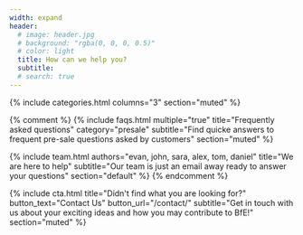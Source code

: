 ```yaml
---
width: expand
header:
  # image: header.jpg
  # background: "rgba(0, 0, 0, 0.5)"
  # color: light
  title: How can we help you?
  subtitle:
  # search: true
---
```


{% include categories.html 
  columns="3" 
  section="muted" 
%}

{% comment %} 
{% include faqs.html 
  multiple="true" 
  title="Frequently asked questions" 
  category="presale" 
  subtitle="Find quicke answers to frequent pre-sale questions asked by customers" 
  section="muted" 
%}

{% include team.html 
  authors="evan, john, sara, alex, tom, daniel" 
  title="We are here to help" 
  subtitle="Our team is just an email away ready to answer your questions" 
  section="default" 
%}
{% endcomment %} 

{% include cta.html 
  title="Didn't find what you are looking for?" 
  button_text="Contact Us" 
  button_url="/contact/" 
  subtitle="Get in touch with us about your exciting ideas and how you may contribute to BfE!" 
  section="muted"
%}

